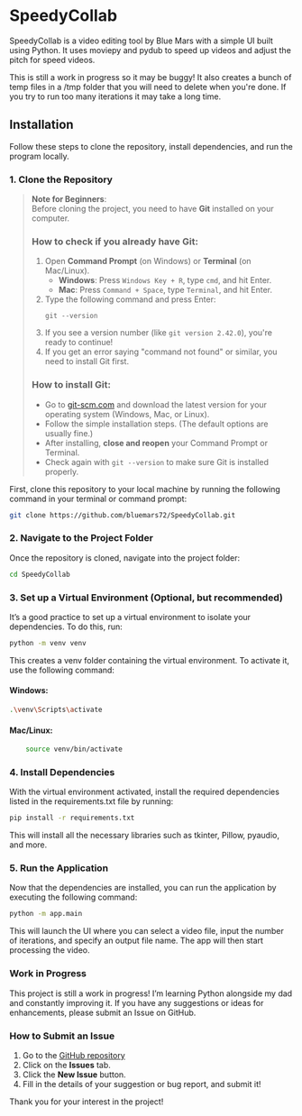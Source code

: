 # SpeedyCollab

SpeedyCollab is a video editing tool by Blue Mars with a simple UI built using Python. It uses moviepy and pydub to speed up videos and adjust the pitch for speed videos. 

This is still a work in progress so it may be buggy! It also creates a bunch of temp files in a /tmp folder that you will need to delete when you're done. If you try to run too many iterations it may take a long time.

## Installation

Follow these steps to clone the repository, install dependencies, and run the program locally.

### 1. Clone the Repository

> **Note for Beginners**:  
> Before cloning the project, you need to have **Git** installed on your computer.
> 
> ### How to check if you already have Git:
> 1. Open **Command Prompt** (on Windows) or **Terminal** (on Mac/Linux).
>    - **Windows**: Press `Windows Key + R`, type `cmd`, and hit Enter.
>    - **Mac**: Press `Command + Space`, type `Terminal`, and hit Enter.
> 2. Type the following command and press Enter:
>    ```
>    git --version
>    ```
> 3. If you see a version number (like `git version 2.42.0`), you're ready to continue!
> 4. If you get an error saying "command not found" or similar, you need to install Git first.
> 
> ### How to install Git:
> - Go to [git-scm.com](https://git-scm.com/) and download the latest version for your operating system (Windows, Mac, or Linux).
> - Follow the simple installation steps. (The default options are usually fine.)
> - After installing, **close and reopen** your Command Prompt or Terminal.
> - Check again with `git --version` to make sure Git is installed properly.


First, clone this repository to your local machine by running the following command in your terminal or command prompt:

```bash
git clone https://github.com/bluemars72/SpeedyCollab.git
```

### 2. Navigate to the Project Folder

Once the repository is cloned, navigate into the project folder:

```bash
cd SpeedyCollab
```

### 3. Set up a Virtual Environment (Optional, but recommended)

It’s a good practice to set up a virtual environment to isolate your dependencies. To do this, run:

```bash
python -m venv venv
```

This creates a venv folder containing the virtual environment. To activate it, use the following command:

#### Windows:
```bash
.\venv\Scripts\activate
```

#### Mac/Linux:
```bash
    source venv/bin/activate
```

### 4. Install Dependencies

With the virtual environment activated, install the required dependencies listed in the requirements.txt file by running:

```bash
pip install -r requirements.txt
```

This will install all the necessary libraries such as tkinter, Pillow, pyaudio, and more.
### 5. Run the Application

Now that the dependencies are installed, you can run the application by executing the following command:

```bash
python -m app.main
```

This will launch the UI where you can select a video file, input the number of iterations, and specify an output file name. The app will then start processing the video.

### Work in Progress

This project is still a work in progress! I’m learning Python alongside my dad and constantly improving it. If you have any suggestions or ideas for enhancements, please submit an Issue on GitHub.

### How to Submit an Issue

1. Go to the [GitHub repository](https://github.com/bluemars72/SpeedyCollab)
2. Click on the **Issues** tab.
3. Click the **New Issue** button.
4. Fill in the details of your suggestion or bug report, and submit it!

Thank you for your interest in the project!
